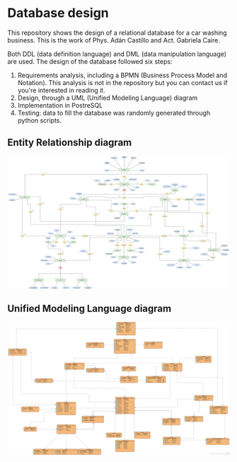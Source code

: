 # Database design

This repository shows the design of a relational database for a car washing business. This is the work of Phys. Adán Castillo and Act. Gabriela Caire.

Both DDL (data definition language) and DML (data manipulation language) are used. The design of the database followed six steps:

1. Requirements analysis, including a BPMN (Business Process Model and Notation). This analysis is not in the repository but you can contact us if you're interested in reading it.
2. Design, through a UML (Unified Modeling Language) diagram
3. Implementation in PostreSQL
4. Testing: data to fill the database was randomly generated through python scripts.

## Entity Relationship diagram
<p align="center">
<img src="./diagrams/ER_diagram.jpg" width="500" height="300" />
</p>

## Unified Modeling Language diagram

<p align="center">
<img src="./diagrams/UML_diagram.jpg" width="500" height="300" />
</p>
